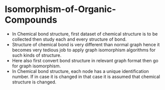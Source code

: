 # Isomorphism-of-Organic-Compounds
<ul>
  <li> In Chemical bond structure, first dataset of chemical structure is to be collected then study each and every structure of bond. </li>
  <li> Structure of chemical bond is very different than normal graph hence it becomes very tedious job to apply graph isomorphism algorithms for such kinds of structure. </li>
  <li> Here also first convert bond structure in relevant graph format then go for graph isomorphism. </li>
  <li> In Chemical bond structure, each node has a unique identification number. If in case it is changed in that case it is assumed that chemical structure is changed. </li>
</ul>
